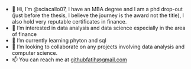 - 👋 Hi, I’m @sciacallo07, I have an MBA degree and I am a phd drop-out (just before the thesis, I believe the journey is the award not the title), I also hold very reputable certificates in finance.
- 👀 I’m interested in data analysis and data science especially in the area of finance
- 🌱 I’m currently learning phyton and sql
- 💞️ I’m looking to collaborate on any projects involving data analysis and computer science. 
- 📫 You can reach me at githubfatih@gmail.com 

<!---
sciacallo07/sciacallo07 is a ✨ special ✨ repository because its `README.md` (this file) appears on your GitHub profile.
You can click the Preview link to take a look at your changes.
--->
